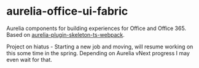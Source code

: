 # aurelia-office-ui-fabric

Aurelia components for building experiences for Office and Office 365. Based on [aurelia-plugin-skeleton-ts-webpack](https://github.com/aurelia-contrib/aurelia-plugin-skeleton-ts-webpack).

Project on hiatus - Starting a new job and moving, will resume working on this some time in the spring. Depending on Aurelia vNext progress I may even wait for that.
